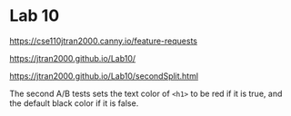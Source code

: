 # Lab 10
https://cse110jtran2000.canny.io/feature-requests


https://jtran2000.github.io/Lab10/

https://jtran2000.github.io/Lab10/secondSplit.html

The second A/B tests sets the text color of `<h1>` to be red if it is true, and the default black color if it is false.